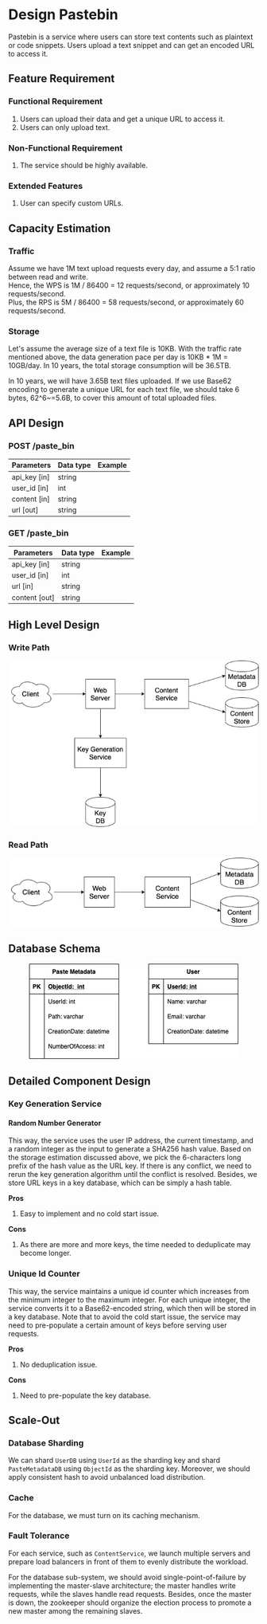 # Design Pastebin
Pastebin is a service where users can store text contents such as plaintext or code snippets. Users upload a text snippet and can get an encoded URL to access it.


## Feature Requirement

### Functional Requirement
1. Users can upload their data and get a unique URL to access it.
2. Users can only upload text.

### Non-Functional Requirement
1. The service should be highly available.

### Extended Features
1. User can specify custom URLs.


## Capacity Estimation

### Traffic
Assume we have 1M text upload requests every day, and assume a 5:1 ratio between read and write.  
Hence, the WPS is 1M / 86400 = 12 requests/second, or approximately 10 requests/second.  
Plus, the RPS is 5M / 86400 = 58 requests/second, or approximately 60 requests/second.

### Storage
Let's assume the average size of a text file is 10KB. With the traffic rate mentioned above, the data generation pace per day is 10KB * 1M = 10GB/day. In 10 years, the total storage consumption will be 36.5TB.  

In 10 years, we will have 3.65B text files uploaded. If we use Base62 encoding to generate a unique URL for each text file, we should take 6 bytes, 62^6~=5.6B, to cover this amount of total uploaded files.


## API Design
### POST /paste_bin
| Parameters       | Data type | Example |
|------------------|-----------|---------|
| api_key [in]     | string    |         |
| user_id [in]     | int       |         |
| content [in]     | string    |         |
| url     [out]    | string    |         |

### GET /paste_bin
| Parameters              | Data type | Example |
|-------------------------|-----------|---------|
| api_key [in]            | string    |         |
| user_id [in]            | int       |         |
| url     [in]            | string    |         |
| content [out]           | string    |         |


## High Level Design

### Write Path
<p align="center">
  <img src="https://github.com/ZSShen/Hacking-Tech-Interview/blob/main/SystemDesign/Pastebin/photos/WritePath.jpg"/>
</p>

### Read Path
<p align="center">
  <img src="https://github.com/ZSShen/Hacking-Tech-Interview/blob/main/SystemDesign/Pastebin/photos/ReadPath.jpg"/>
</p>


## Database Schema
<p align="center">
  <img src="https://github.com/ZSShen/Hacking-Tech-Interview/blob/main/SystemDesign/Pastebin/photos/DatabaseSchema.jpg"/>
</p>


## Detailed Component Design

### Key Generation Service

#### Random Number Generator
This way, the service uses the user IP address, the current timestamp, and a random integer as the input to generate a SHA256 hash value. Based on the storage estimation discussed above, we pick the 6-characters long prefix of the hash value as the URL key. If there is any conflict, we need to rerun the key generation algorithm until the conflict is resolved. Besides, we store URL keys in a key database, which can be simply a hash table. 

**Pros**
1. Easy to implement and no cold start issue.

**Cons**
1. As there are more and more keys, the time needed to deduplicate may become longer.

### Unique Id Counter

This way, the service maintains a unique id counter which increases from the minimum integer to the maximum integer. For each unique integer, the service converts it to a Base62-encoded string, which then will be stored in a key database. Note that to avoid the cold start issue, the service may need to pre-populate a certain amount of keys before serving user requests.

**Pros**
1. No deduplication issue.

**Cons**
1. Need to pre-populate the key database.


## Scale-Out

### Database Sharding
We can shard `UserDB` using `UserId` as the sharding key and shard `PasteMetadataDB` using `ObjectId` as the sharding key. Moreover, we should apply consistent hash to avoid unbalanced load distribution.

### Cache
For the database, we must turn on its caching mechanism.

### Fault Tolerance
For each service, such as `ContentService`, we launch multiple servers and prepare load balancers in front of them to evenly distribute the workload.  

For the database sub-system, we should avoid single-point-of-failure by implementing the master-slave architecture; the master handles write requests, while the slaves handle read requests. Besides, once the master is down, the zookeeper should organize the election process to promote a new master among the remaining slaves.

